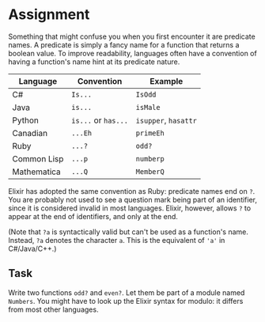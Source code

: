 # Assignment

Something that might confuse you when you first encounter it
are predicate names. A predicate is simply a fancy
name for a function that returns a boolean value.
To improve readability, languages often have
a convention of having a function's name hint
at its predicate nature.

|Language|Convention|Example|
|-|-|-|
|C#|`Is...`|`IsOdd`|
|Java|`is...`|`isMale`|
|Python|`is...` or `has...` |`isupper`, `hasattr`|
|Canadian| `...Eh` | `primeEh` |
|Ruby|`...?`|`odd?`|
|Common Lisp|`...p`| `numberp` |
|Mathematica|`...Q`| `MemberQ` |

Elixir has adopted the same convention as Ruby:
predicate names end on `?`. You are probably
not used to see a question mark being
part of an identifier, since it is considered invalid
in most languages. Elixir, however, allows
`?` to appear at the end of identifiers, and only at the end.

(Note that `?a` is syntactically valid but can't be used
as a function's name. Instead, `?a` denotes
the character `a`. This is the equivalent of `'a'` in C#/Java/C++.)

## Task

Write two functions `odd?` and `even?`. Let them be part of a module named `Numbers`.
You might have to look up the Elixir syntax for modulo: it differs
from most other languages.

